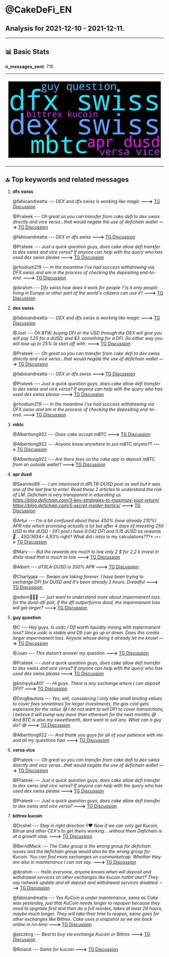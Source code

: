 # **@CakeDeFi_EN**
 ## Analysis for **2021-12-10** - **2021-12-11**.

---

## 📊 **Basic Stats**

**n_messages_sent**: 710

---
![wordcloud](CakeDeFi_EN_1Days_wordcloud.png)

---


## 🔝 **Top keywords and related messages**

1. **dfx swiss**

    @fabioandreatta --- *DEX and dfx.swiss is working like magic* **--->** [TG Discussion](https://t.me/CakeDeFi_EN/151324)

    @Prateek --- *Oh great so you can transfer from cake defi to dex swiss directly and vice versa...that would negate the use of defichain wallet* **--->** [TG Discussion](https://t.me/CakeDeFi_EN/151452)

    @fabioandreatta --- *DEX or dfx.swiss* **--->** [TG Discussion](https://t.me/CakeDeFi_EN/151051)

    @Prateek --- *Just a quick question guys, does cake allow defi transfer to dex swiss and vice versa?   If anyone can help with the query who has used dex swiss please* **--->** [TG Discussion](https://t.me/CakeDeFi_EN/151419)

    @rhodium219 --- *In the meantime I've had success withdrawing via DFX.swiss and am in the process of checking the depositing end-to-end.* **--->** [TG Discussion](https://t.me/CakeDeFi_EN/151284)

    @ibrahim --- *Dfx swiss how does it work for people ? Is it only people living in Europe or other part of the world's citizens can use it?* **--->** [TG Discussion](https://t.me/CakeDeFi_EN/151430)

2. **dex swiss**

    @fabioandreatta --- *DEX and dfx.swiss is working like magic* **--->** [TG Discussion](https://t.me/CakeDeFi_EN/151324)

    @Joel --- *Oh BTW, buying DFI or the USD through the DEX will give you will pay 1.25 for a dUSD, and $3. something for a DFI. So either way you will lose up to 25% to start off with.* **--->** [TG Discussion](https://t.me/CakeDeFi_EN/151042)

    @Prateek --- *Oh great so you can transfer from cake defi to dex swiss directly and vice versa...that would negate the use of defichain wallet* **--->** [TG Discussion](https://t.me/CakeDeFi_EN/151452)

    @fabioandreatta --- *DEX or dfx.swiss* **--->** [TG Discussion](https://t.me/CakeDeFi_EN/151051)

    @Prateek --- *Just a quick question guys, does cake allow defi transfer to dex swiss and vice versa?   If anyone can help with the query who has used dex swiss please* **--->** [TG Discussion](https://t.me/CakeDeFi_EN/151419)

    @rhodium219 --- *In the meantime I've had success withdrawing via DFX.swiss and am in the process of checking the depositing end-to-end.* **--->** [TG Discussion](https://t.me/CakeDeFi_EN/151284)

3. **mbtc**

    @Albertlong922 --- *Does cake accept mBTC* **--->** [TG Discussion](https://t.me/CakeDeFi_EN/151379)

    @Albertlong922 --- *Anyone know anywhere to put mBTC anymo??* **--->** [TG Discussion](https://t.me/CakeDeFi_EN/151394)

    @Albertlong922 --- *Are there fees on the cake app to deposit mBTC from an outside wallet?* **--->** [TG Discussion](https://t.me/CakeDeFi_EN/151372)

4. **apr dusd**

    @Seanrko89 --- *I am interested in dPLTR-DUSD pool as well but it was one of the last few to enter. Read these 2 articles to understand the risk of LM. Defichain is very transparent in educating us. https://blog.defichain.com/3-key-strategies-to-maximize-your-return/  https://blog.defichain.com/5-secret-insider-tactics/* **--->** [TG Discussion](https://t.me/CakeDeFi_EN/150909)

    @Artur --- *I'm a bit confused about these 450% (now already 210%) APR rate which promising actually a lot but after 4 days of investing 250 USD in the dUSD - DFI pool i have 0.042 DFI and 0.15 dUSD as rewards 👀... 450/365*4= 4,93% right? What did i miss in my calculations???* **--->** [TG Discussion](https://t.me/CakeDeFi_EN/150482)

    @Marv --- *But the rewards are much to low only 2 $ for 2,2 k invest in dtsla-dusd that is much to low* **--->** [TG Discussion](https://t.me/CakeDeFi_EN/150353)

    @Albert --- *dTSLA-DUSD is 350% APR* **--->** [TG Discussion](https://t.me/CakeDeFi_EN/151368)

    @Charlyjaja --- *Swaps are taking forever. I have been trying to exchange DFI for DUSD and it's been already 2 hours. Dreadful* **--->** [TG Discussion](https://t.me/CakeDeFi_EN/150255)

    @edwin🙇🏻‍♂️ --- *just want to understand more about impermanent loss. for the dusd-dfi pair, if the dfi outperforms dusd, the impermanent loss will get larger?* **--->** [TG Discussion](https://t.me/CakeDeFi_EN/150664)

5. **guy question**

    @C --- *Hey guys. Is usdc / Dfi worth liquidity mining with impermanent loss? Since usdc is stable and Dfi can go up or down. Does this create larger impermanent loss. Anyone whose doing it already let me know!* **--->** [TG Discussion](https://t.me/CakeDeFi_EN/151029)

    @Juan --- *This doesn’t answer my question* **--->** [TG Discussion](https://t.me/CakeDeFi_EN/150902)

    @Prateek --- *Just a quick question guys, does cake allow defi transfer to dex swiss and vice versa?   If anyone can help with the query who has used dex swiss please* **--->** [TG Discussion](https://t.me/CakeDeFi_EN/151419)

    @kompyka407 --- *Hi guys. There is any exchange where I can deposit DFI!?* **--->** [TG Discussion](https://t.me/CakeDeFi_EN/151158)

    @DmgBautista --- *Yes, still, considering I only take small lending values to cover fees sometimes for larger investments, the gas cost gets expensive for the value 😅 I do not want to sell DFI to cover transactions, I believe it will pump way more than ethereum for the next months 😅 And BTC is also my sweethearth, dont want to sell any. What can a guy do? 😅* **--->** [TG Discussion](https://t.me/CakeDeFi_EN/150976)

    @Albertlong922 --- *And thank you guys for all of your patience with me and all my questions haa* **--->** [TG Discussion](https://t.me/CakeDeFi_EN/150559)

6. **versa vice**

    @Prateek --- *Oh great so you can transfer from cake defi to dex swiss directly and vice versa...that would negate the use of defichain wallet* **--->** [TG Discussion](https://t.me/CakeDeFi_EN/151452)

    @Prateek --- *Just a quick question guys, does cake allow defi transfer to dex swiss and vice versa?   If anyone can help with the query who has used dex swiss please* **--->** [TG Discussion](https://t.me/CakeDeFi_EN/151419)

    @Prateek --- *Just a quick question guys, does cake allow defi transfer to dex swiss and vice versa?* **--->** [TG Discussion](https://t.me/CakeDeFi_EN/151412)

7. **bittrex kucoin**

    @Dcshel --- *Step in right direction !!❤️ Now if we can only get Kucoin, Bitrue and other CEX's to get theirs working... without them Defichain is at a growth stop.* **--->** [TG Discussion](https://t.me/CakeDeFi_EN/150850)

    @BerndMack --- *The Cake group is the wrong group for defichain issues and the defichain group would also be the wrong group for Kucoin. You can find more exchanges on coinmarketcap. Whether they are also in maintenance I can not say.* **--->** [TG Discussion](https://t.me/CakeDeFi_EN/150802)

    @ibrahim --- *Hello everyone, anyone knows when will deposit and withdrawal services on other exchanges like kucoin hotbit start? They say network update and all deposit and withdrawal services disabled.* **--->** [TG Discussion](https://t.me/CakeDeFi_EN/151070)

    @fabioandreatta --- *Yes KuCoin is under maintenance, same as Cake was yesterday, just that KuCoin needs longer to repopen because they need to upgrade first and then do a full reindex, takes at least 24 hours, maybe much longer. They will take their time to reopen, same goes for other exchanges like Bittrex. Cake uses a snapshot so we are back online in no-time* **--->** [TG Discussion](https://t.me/CakeDeFi_EN/150769)

    @jezzkng --- *Best to buy via exchange  Kucoin or Bittrex* **--->** [TG Discussion](https://t.me/CakeDeFi_EN/151221)

    @Roland --- *Same for kucoin* **--->** [TG Discussion](https://t.me/CakeDeFi_EN/150420)


